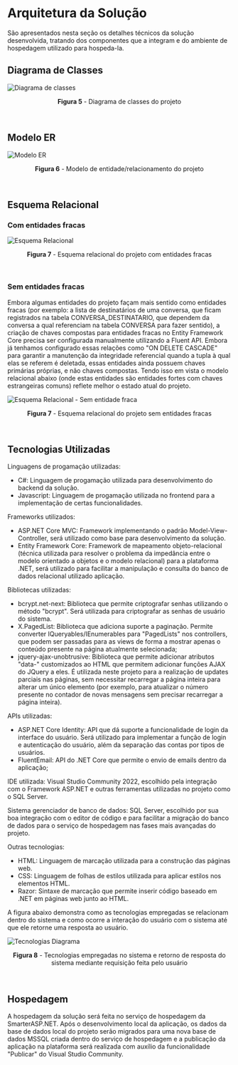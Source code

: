 # Arquitetura da Solução

São apresentados nesta seção os detalhes técnicos da solução desenvolvida, tratando dos componentes que a integram e do ambiente de hospedagem utilizado para hospeda-la.

## Diagrama de Classes

![Diagrama de classes](https://user-images.githubusercontent.com/74699119/167976888-d3397216-d1e9-49c9-b7de-aeb9eeb4227e.png)
<p align="center"><b>Figura 5</b> - Diagrama de classes do projeto</p>
<br>


## Modelo ER

![Modelo ER](https://user-images.githubusercontent.com/74699119/167976902-4a5f9a93-c1f2-4e8c-b8c4-2efca7ad4a0b.png)
<p align="center"><b>Figura 6</b> - Modelo de entidade/relacionamento do projeto</p>
<br>

## Esquema Relacional

### Com entidades fracas
![Esquema Relacional](https://user-images.githubusercontent.com/74699119/167976911-2349cde9-21ff-4941-8300-83064dcc11c4.png)
<p align="center"><b>Figura 7</b> - Esquema relacional do projeto com entidades fracas</p>
<br>

### Sem entidades fracas
Embora algumas entidades do projeto façam mais sentido como entidades fracas (por exemplo: a lista de destinatários de uma conversa, que ficam registrados na tabela CONVERSA_DESTINATARIO, que dependem da conversa a qual referenciam na tabela CONVERSA para fazer sentido), a criação de chaves compostas para entidades fracas no Entity Framework Core precisa ser configurada manualmente utilizando a Fluent API. Embora já tenhamos configurado essas relações como "ON DELETE CASCADE" para garantir a manutenção da integridade referencial quando a tupla à qual elas se referem é deletada, essas entidades ainda possuem chaves primárias próprias, e não chaves compostas. Tendo isso em vista o modelo relacional abaixo (onde estas entidades são entidades fortes com chaves estrangeiras comuns) reflete melhor o estado atual do projeto. 

![Esquema Relacional - Sem entidade fraca](https://user-images.githubusercontent.com/74699119/168461015-103697e7-f4cb-4267-8ae8-b244e72a9c94.png)
<p align="center"><b>Figura 7</b> - Esquema relacional do projeto sem entidades fracas</p>
<br>

## Tecnologias Utilizadas

Linguagens de progamação utilizadas:
- C#: Linguagem de progamação utilizada para desenvolvimento do backend da solução.
- Javascript: Linguagem de progamação utilizada no frontend para a implementação de certas funcionalidades.

Frameworks utilizados:
- ASP.NET Core MVC: Framework implementando o padrão Model-View-Controller, será utilizado como base para desenvolvimento da solução.
- Entity Framework Core: Framework de mapeamento objeto-relacional (técnica utilizada para resolver o problema da impedância entre o modelo orientado a objetos e o modelo relacional) para a plataforma .NET, será utilizado para facilitar a manipulação e consulta do banco de dados relacional utilizado aplicação.

Bibliotecas utilizadas:
- bcrypt.net-next: Biblioteca que permite criptografar senhas utilizando o método "bcrypt". Será utilizada para criptografar as senhas de usuário do sistema.
- X.PagedList: Biblioteca que adiciona suporte a paginação. Permite converter IQueryables/IEnumerables para "PagedLists" nos controllers, que podem ser passadas para as views de forma a mostrar apenas o conteúdo presente na página atualmente selecionada;
- jquery-ajax-unobtrusive: Biblioteca que permite adicionar atributos "data-" customizados ao HTML que permitem adicionar funções AJAX do JQuery a eles. É utilizada neste projeto para a realização de updates parciais nas páginas, sem necessitar recarregar a página inteira para alterar um único elemento (por exemplo, para atualizar o número presente no contador de novas mensagens sem precisar recarregar a página inteira).

APIs utilizadas:
- ASP.NET Core Identity: API que dá suporte a funcionalidade de login da interface do usuário. Será utilizado para implementar a função de login e autenticação do usuário, além da separação das contas por tipos de usuários.
- FluentEmail: API do .NET Core que permite o envio de emails dentro da aplicação;

IDE utilizada: Visual Studio Community 2022, escolhido pela integração com o Framework ASP.NET e outras ferramentas utilizadas no projeto como o SQL Server.

Sistema gerenciador de banco de dados: SQL Server, escolhido por sua boa integração com o editor de código e para facilitar a migração do banco de dados para o serviço de hospedagem nas fases mais avançadas do projeto.

Outras tecnologias:
- HTML: Linguagem de marcação utilizada para a construção das páginas web.
- CSS: Linguagem de folhas de estilos utilizada para aplicar estilos nos elementos HTML.
- Razor: Sintaxe de marcação que permite inserir código baseado em .NET em páginas web junto ao HTML.

A figura abaixo demonstra como as tecnologias empregadas se relacionam dentro do sistema e como ocorre a interação do usuário com o sistema até que ele retorne uma resposta ao usuário.

![Tecnologias Diagrama](https://user-images.githubusercontent.com/74699119/167978528-71abe26b-4789-4c34-b83b-36ee749b3ed8.png)
<p align="center"><b>Figura 8</b> - Tecnologias empregadas no sistema e retorno de resposta do sistema mediante requisição feita pelo usuário</p>
<br>

## Hospedagem

A hospedagem da solução será feita no serviço de hospedagem da SmarterASP.NET. Após o desenvolvimento local da aplicação, os dados da base de dados local do projeto serão migrados para uma nova base de dados MSSQL criada dentro do serviço de hospedagem e a publicação da aplicação na plataforma será realizada com auxílio da funcionalidade "Publicar" do Visual Studio Community.
